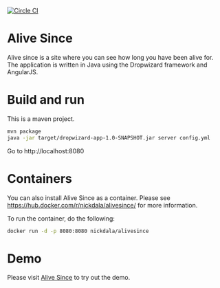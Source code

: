 [![Circle CI](https://circleci.com/gh/nickdala/AliveSince/tree/master.svg?style=svg)](https://circleci.com/gh/nickdala/AliveSince/tree/master)

# Alive Since
Alive since is a site where you can see how long you have been alive for.  The application is written in Java using the
Dropwizard framework and AngularJS.

# Build and run
This is a maven project.

```bash
mvn package
java -jar target/dropwizard-app-1.0-SNAPSHOT.jar server config.yml
```

Go to http://localhost:8080

# Containers
You can also install Alive Since as a container. Please see https://hub.docker.com/r/nickdala/alivesince/ for more information.

To run the container, do the following:
```bash
docker run -d -p 8080:8080 nickdala/alivesince
```

# Demo
Please visit [Alive Since](http://alive-since.nickdala.svc.tutum.io) to try out the demo.
